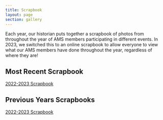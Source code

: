 ```yaml
---
title: Scrapbook
layout: page
section: gallery
---
```


Each year, our historian puts together a scrapbook of photos from throughout the year of AMS members participating in different events. In 2023, we switched this to an online scrapbook to allow everyone to view what our AMS members have done throughout the year, regardless of where they are!

<section>
  <h2>Most Recent Scrapbook</h2>
  <a href="https://www.canva.com/design/DAFhWNmnq9U/1CWFLqNS9PwrhEIvtzA-xA/view?utm_content=DAFhWNmnq9U&utm_campaign=designshare&utm_medium=link&utm_source=publishsharelink" class="btn btn-primary" target="_blank">2022-2023 Scrapbook</a>
</section>

<h2>Previous Years Scrapbooks</h2>
<a href="https://www.canva.com/design/DAFhWNmnq9U/1CWFLqNS9PwrhEIvtzA-xA/view?utm_content=DAFhWNmnq9U&utm_campaign=designshare&utm_medium=link&utm_source=publishsharelink" target="_blank">2022-2023 Scrapbook</a>
